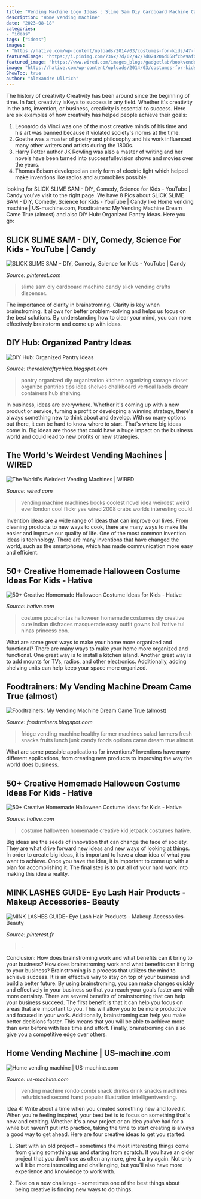 ```yaml
---
title: "Vending Machine Logo Ideas : Slime Sam Diy Cardboard Machine Candy Slick Vending Crafts Dispenser"
description: "Home vending machine"
date: "2023-08-18"
categories:
- "ideas"
tags: ["ideas"]
images:
- "https://hative.com/wp-content/uploads/2014/03/costumes-for-kids/47-little-girl-pocahontas-costume.jpg"
featuredImage: "https://i.pinimg.com/736x/7d/02/42/7d024206d058fcbe9afd1a547d401ba2.jpg"
featured_image: "https://www.wired.com/images_blogs/gadgetlab/bookvendor.jpg"
image: "https://hative.com/wp-content/uploads/2014/03/costumes-for-kids/47-little-girl-pocahontas-costume.jpg"
ShowToc: true
author: "Alexandre Ullrich"
---
```



The history of creativity
Creativity has been around since the beginning of time. In fact, creativity isKeys to success in any field. Whether it's creativity in the arts, invention, or business, creativity is essential to success. Here are six examples of how creativity has helped people achieve their goals: 
1. Leonardo da Vinci was one of the most creative minds of his time and his art was banned because it violated society's norms at the time. 
2. Goethe was a master of poetry and philosophy and his work influenced many other writers and artists during the 1800s. 
3. Harry Potter author JK Rowling was also a master of writing and her novels have been turned into successfullevision shows and movies over the years. 
4. Thomas Edison developed an early form of electric light which helped make inventions like radios and automobiles possible. 

	

		
looking for SLICK SLIME SAM - DIY, Comedy, Science for Kids - YouTube | Candy you've visit to the right page. We have 8 Pics about SLICK SLIME SAM - DIY, Comedy, Science for Kids - YouTube | Candy like Home vending machine | US-machine.com, Foodtrainers: My Vending Machine Dream Came True (almost) and also DIY Hub: Organized Pantry Ideas. Here you go:
		
    
## SLICK SLIME SAM - DIY, Comedy, Science For Kids - YouTube | Candy

<img loading=lazy src="https://i.pinimg.com/736x/22/e2/8d/22e28d7037cf76a194ad68f1acdeb491.jpg" onerror="this.onerror=null;this.src='https://tse1.mm.bing.net/th?id=OIP.qS43RMGPhUtlq79qWd_ByQHaFj&amp;pid=15.1';" alt="SLICK SLIME SAM - DIY, Comedy, Science for Kids - YouTube | Candy">

_Source: pinterest.com_

>slime sam diy cardboard machine candy slick vending crafts dispenser. 

	

The importance of clarity in brainstroming.
Clarity is key when brainstroming. It allows for better problem-solving and helps us focus on the best solutions. By understanding how to clear your mind, you can more effectively brainstorm and come up with ideas.

    
## DIY Hub: Organized Pantry Ideas

<img loading=lazy src="http://1.bp.blogspot.com/-TdAmRZ4nkLM/UWwqZZhxauI/AAAAAAAAJXg/kgPrs2HU-C8/s1600/66ecc10173390c1afe50bc5f569ae792.jpg" onerror="this.onerror=null;this.src='https://tse2.mm.bing.net/th?id=OIP.EYGRDsFWRaDNKG8-jnyYDgHaNh&amp;pid=15.1';" alt="DIY Hub: Organized Pantry Ideas">

_Source: therealcraftychica.blogspot.com_

>pantry organized diy organization kitchen organizing storage closet organize pantries tips idea shelves chalkboard vertical labels dream containers hub shelving. 

	

In business, ideas are everywhere. Whether it's coming up with a new product or service, turning a profit or developing a winning strategy, there's always something new to think about and develop. With so many options out there, it can be hard to know where to start. That's where big ideas come in. Big ideas are those that could have a huge impact on the business world and could lead to new profits or new strategies.

    
## The World&#039;s Weirdest Vending Machines | WIRED

<img loading=lazy src="https://www.wired.com/images_blogs/gadgetlab/bookvendor.jpg" onerror="this.onerror=null;this.src='https://tse1.mm.bing.net/th?id=OIP.NVOiWmVNfRVK96JUm9ZhMQHaJh&amp;pid=15.1';" alt="The World&#039;s Weirdest Vending Machines | WIRED">

_Source: wired.com_

>vending machine machines books coolest novel idea weirdest weird ever london cool flickr yes wired 2008 crabs worlds interesting could. 

	

Invention ideas are a wide range of ideas that can improve our lives. From cleaning products to new ways to cook, there are many ways to make life easier and improve our quality of life. One of the most common invention ideas is technology. There are many inventions that have changed the world, such as the smartphone, which has made communication more easy and efficient.

    
## 50+ Creative Homemade Halloween Costume Ideas For Kids - Hative

<img loading=lazy src="https://hative.com/wp-content/uploads/2014/03/costumes-for-kids/47-little-girl-pocahontas-costume.jpg" onerror="this.onerror=null;this.src='https://tse1.mm.bing.net/th?id=OIP.RDAWghs0BoC6ZYbBoxSOWAHaKZ&amp;pid=15.1';" alt="50+ Creative Homemade Halloween Costume Ideas for Kids - Hative">

_Source: hative.com_

>costume pocahontas halloween homemade costumes diy creative cute indian disfraces masquerade easy outfit gowns ball hative tul ninas princess con. 

	

What are some great ways to make your home more organized and functional?
There are many ways to make your home more organized and functional. One great way is to install a kitchen island. Another great way is to add mounts for TVs, radios, and other electronics. Additionally, adding shelving units can help keep your space more organized.

    
## Foodtrainers: My Vending Machine Dream Came True (almost)

<img loading=lazy src="http://2.bp.blogspot.com/-cE15l4iuYWA/UoS1G_qBLvI/AAAAAAAADwU/BCKTJ9SCr30/s1600/(2013-10-30+15-51-56)NIKON+CORPORATION+NIKON+D7000+(3696x2448)-2.jpg" onerror="this.onerror=null;this.src='https://tse3.mm.bing.net/th?id=OIP.1pMaDKQ8saA97KPwBHRWkAHaLM&amp;pid=15.1';" alt="Foodtrainers: My Vending Machine Dream Came True (almost)">

_Source: foodtrainers.blogspot.com_

>fridge vending machine healthy farmer machines salad farmers fresh snacks fruits lunch junk candy foods options came dream true almost. 

	

What are some possible applications for inventions?
Inventions have many different applications, from creating new products to improving the way the world does business.

    
## 50+ Creative Homemade Halloween Costume Ideas For Kids - Hative

<img loading=lazy src="https://hative.com/wp-content/uploads/2014/03/costumes-for-kids/9-jetpack-for-kid-costume.jpg" onerror="this.onerror=null;this.src='https://tse3.mm.bing.net/th?id=OIP.wQ3WQ5j31xwxFkx8XTnp2wHaJ3&amp;pid=15.1';" alt="50+ Creative Homemade Halloween Costume Ideas for Kids - Hative">

_Source: hative.com_

>costume halloween homemade creative kid jetpack costumes hative. 

	

Big ideas are the seeds of innovation that can change the face of society. They are what drive forward new ideas and new ways of looking at things. In order to create big ideas, it is important to have a clear idea of what you want to achieve. Once you have the idea, it is important to come up with a plan for accomplishing it. The final step is to put all of your hard work into making this idea a reality.

    
## MINK LASHES GUIDE- Eye Lash Hair Products - Makeup Accessories- Beauty

<img loading=lazy src="https://i.pinimg.com/736x/7d/02/42/7d024206d058fcbe9afd1a547d401ba2.jpg" onerror="this.onerror=null;this.src='https://tse1.mm.bing.net/th?id=OIP.jBlQ_xMMtZiW0xE6jUdFlwHaKO&amp;pid=15.1';" alt="MINK LASHES GUIDE- Eye Lash Hair Products - Makeup Accessories- Beauty">

_Source: pinterest.fr_

>. 

	

Conclusion: How does brainstroming work and what benefits can it bring to your business?
How does brainstroming work and what benefits can it bring to your business? Brainstroming is a process that utilizes the mind to achieve success. It is an effective way to stay on top of your business and build a better future. By using brainstroming, you can make changes quickly and effectively in your business so that you reach your goals faster and with more certainty. There are several benefits of brainstroming that can help your business succeed. The first benefit is that it can help you focus on areas that are important to you. This will allow you to be more productive and focused in your work. Additionally, brainstroming can help you make better decisions faster. This means that you will be able to achieve more than ever before with less time and effort. Finally, brainstroming can also give you a competitive edge over others.

    
## Home Vending Machine | US-machine.com

<img loading=lazy src="https://us-machine.com/images/vending-machine/13.jpg" onerror="this.onerror=null;this.src='https://tse1.mm.bing.net/th?id=OIP.ugLEenZeYQIUhqu57QiS5wHaM6&amp;pid=15.1';" alt="Home vending machine | US-machine.com">

_Source: us-machine.com_

>vending machine rondo combi snack drinks drink snacks machines refurbished second hand popular illustration intelligentvending. 

	

Idea 4: Write about a time when you created something new and loved it
When you're feeling inspired, your best bet is to focus on something that's new and exciting. Whether it's a new project or an idea you've had for a while but haven't put into practice, taking the time to start creating is always a good way to get ahead. Here are four creative ideas to get you started: 
1. Start with an old project – sometimes the most interesting things come from giving something up and starting from scratch. If you have an older project that you don't use as often anymore, give it a try again. Not only will it be more interesting and challenging, but you'll also have more experience and knowledge to work with.

2. Take on a new challenge – sometimes one of the best things about being creative is finding new ways to do things.

